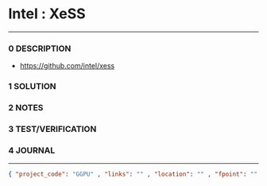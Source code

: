 # Intel : XeSS
--------------------------------
### 0 DESCRIPTION

- https://github.com/intel/xess

### 1 SOLUTION


### 2 NOTES


### 3 TEST/VERIFICATION


### 4 JOURNAL



--------------------------------
```json
{ "project_code": "GGPU" , "links": "" , "location": "" , "fpoint": "" }
```
